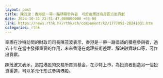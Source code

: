 ```yaml
---
layout: post
title: 陳茂波：香港是一帶一路積極參與者　可於處理技術差距方面貢獻
date: 2024-10-31 22:51:47.000000000 +08:00
link: https://news.rthk.hk/rthk/ch/component/k2/1777092-20241031.htm
categories: rthk
---
```


率團在沙特訪問的財政司司長陳茂波表示，香港是一帶一路倡議的積極參與者，過去十年在當中發揮重要的作用，未來香港在處理技術差距、解決融資缺口等，可作出貢獻。

陳茂波又表示，追蹤港股的交易所買賣基金，在沙特上市，為投資者創造另一個投資渠道，可以多元化形式參與港股。
